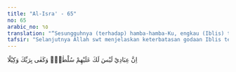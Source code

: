 ```yaml
---
title: "Al-Isra' - 65"
no: 65
arabic_no: ٦٥
translation: "“Sesungguhnya (terhadap) hamba-hamba-Ku, engkau (Iblis) tidaklah dapat berkuasa atas mereka. Dan cukuplah Tuhanmu sebagai penjaga.”"
tafsir: "Selanjutnya Allah swt menjelaskan keterbatasan godaan Iblis terhadap keturunan Adam dengan menegaskan bahwa sebenarnya hamba-hamba Allah yang selalu menaati perintah-Nya dan menjauhi larangan-Nya, tidak akan terpengaruh oleh godaannya. Iblis tidak mempunyai kekuasaan untuk memaksa agar mereka tunduk di bawah tipu dayanya. Kemampuan Iblis hanyalah menggoda saja. Orang-orang yang dapat dipengaruhi ialah mereka yang tidak mempunyai iman yang kuat. Oleh karena itu, Allah swt menegaskan pada akhir ayat ini bahwa bagi mereka yang mempunyai iman yang kuat itu cukup berserah diri kepada Allah, dan meminta perlindungan kepada-Nya agar terlepas dari godaan dan tipu daya setan.\n\nDalam ayat ini, terdapat isyarat yang menunjukkan bahwa manusia pada dasarnya tidak mempunyai kekebalan terhadap godaan setan dan tidak mempunyai kontrol pribadi yang menyelamatkan dirinya dari kesesatan. Kekebalan dan kontrol pribadi itu hanyalah perlindungan dan limpahan rahmat Allah swt."
---
```


اِنَّ عِبَادِيْ لَيْسَ لَكَ عَلَيْهِمْ سُلْطٰنٌۗ وَكَفٰى بِرَبِّكَ وَكِيْلًا
